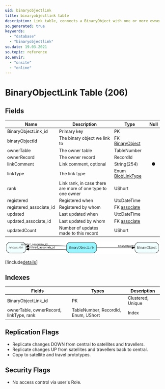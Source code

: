 ```yaml
---
uid: binaryobjectlink
title: binaryobjectlink table
description: Link table, connects a BinaryObject with one or more owners
so.generated: true
keywords:
  - "database"
  - "binaryobjectlink"
so.date: 19.03.2021
so.topic: reference
so.envir:
  - "onsite"
  - "online"
---
```


# BinaryObjectLink Table (206)

## Fields

| Name | Description | Type | Null |
|------|-------------|------|:----:|
|BinaryObjectLink\_id|Primary key|PK| |
|binaryObjectId|The binary object we link to|FK [BinaryObject](BinaryObject.md)| |
|ownerTable|The owner table|TableNumber| |
|ownerRecord|The owner record|RecordId| |
|linkComment|Link comment, optional|String(254)|&#x25CF;|
|linkType|The link type|Enum [BlobLinkType](enums\EnumBlobLinkType.md)| |
|rank|Link rank, in case there are more of one type to one owner|UShort| |
|registered|Registered when|UtcDateTime| |
|registered\_associate\_id|Registered by whom|FK [associate](associate.md)| |
|updated|Last updated when|UtcDateTime| |
|updated\_associate\_id|Last updated by whom|FK [associate](associate.md)| |
|updatedCount|Number of updates made to this record|UShort| |


![BinaryObjectLink table relationship diagram](media\BinaryObjectLink.png)

[!include[details](./includes/BinaryObjectLink.md)]

## Indexes

| Fields | Types | Description |
|--------|-------|-------------|
|BinaryObjectLink\_id |PK |Clustered, Unique |
|ownerTable, ownerRecord, linkType, rank |TableNumber, RecordId, Enum, UShort |Index |

## Replication Flags

* Replicate changes DOWN from central to satellites and travellers.
* Replicate changes UP from satellites and travellers back to central.
* Copy to satellite and travel prototypes.

## Security Flags

* No access control via user's Role.

